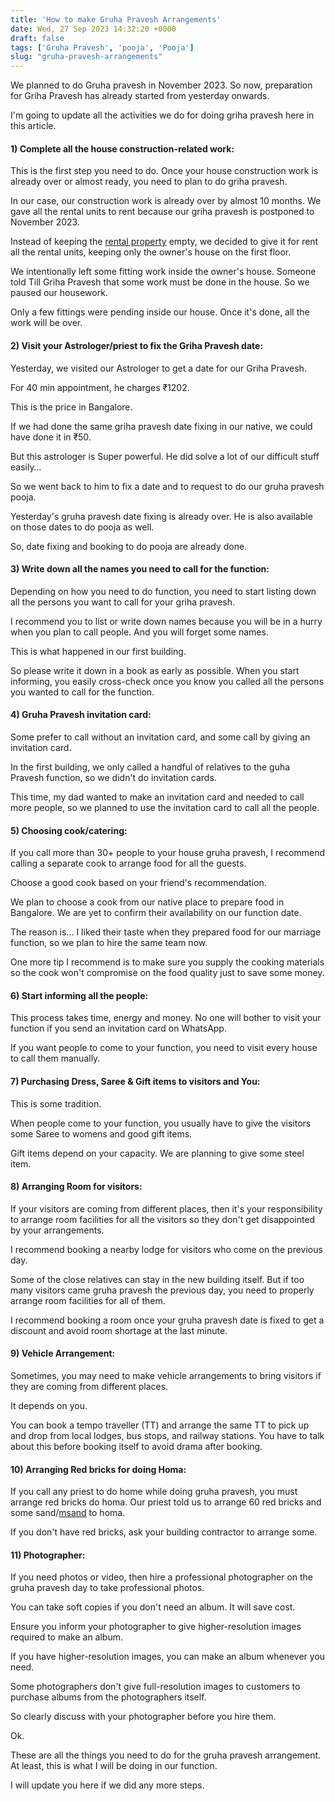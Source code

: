 ```yaml
---
title: 'How to make Gruha Pravesh Arrangements'
date: Wed, 27 Sep 2023 14:32:20 +0000
draft: false
tags: ['Gruha Pravesh', 'pooja', 'Pooja']
slug: "gruha-pravesh-arrangements"
---
```


We planned to do Gruha pravesh in November 2023. So now, preparation for Griha Pravesh has already started from yesterday onwards.

I'm going to update all the activities we do for doing griha pravesh here in this article.

#### **1) Complete all the house construction-related work:**

This is the first step you need to do. Once your house construction work is already over or almost ready, you need to plan to do griha pravesh.

In our case, our construction work is already over by almost 10 months. We gave all the rental units to rent because our griha pravesh is postponed to November 2023.

Instead of keeping the [rental property](https://indianlandlord.com/) empty, we decided to give it for rent all the rental units, keeping only the owner's house on the first floor.

We intentionally left some fitting work inside the owner's house. Someone told Till Griha Pravesh that some work must be done in the house. So we paused our housework.

Only a few fittings were pending inside our house. Once it's done, all the work will be over.

#### **2) Visit your Astrologer/priest to fix the Griha Pravesh date:**

Yesterday, we visited our Astrologer to get a date for our Griha Pravesh.

For 40 min appointment, he charges ₹1202.

This is the price in Bangalore.

If we had done the same griha pravesh date fixing in our native, we could have done it in ₹50.

But this astrologer is Super powerful. He did solve a lot of our difficult stuff easily…

So we went back to him to fix a date and to request to do our gruha pravesh pooja.

Yesterday's gruha pravesh date fixing is already over. He is also available on those dates to do pooja as well.

So, date fixing and booking to do pooja are already done.

#### **3) Write down all the names you need to call for the function:**

Depending on how you need to do function, you need to start listing down all the persons you want to call for your griha pravesh.

I recommend you to list or write down names because you will be in a hurry when you plan to call people. And you will forget some names.

This is what happened in our first building.

So please write it down in a book as early as possible. When you start informing, you easily cross-check once you know you called all the persons you wanted to call for the function.

#### **4) Gruha Pravesh invitation card:**

Some prefer to call without an invitation card, and some call by giving an invitation card.

In the first building, we only called a handful of relatives to the guha Pravesh function, so we didn't do invitation cards.

This time, my dad wanted to make an invitation card and needed to call more people, so we planned to use the invitation card to call all the people.

#### **5) Choosing cook/catering:**

If you call more than 30+ people to your house gruha pravesh, I recommend calling a separate cook to arrange food for all the guests.

Choose a good cook based on your friend's recommendation.

We plan to choose a cook from our native place to prepare food in Bangalore. We are yet to confirm their availability on our function date.

The reason is… I liked their taste when they prepared food for our marriage function, so we plan to hire the same team now.

One more tip I recommend is to make sure you supply the cooking materials so the cook won't compromise on the food quality just to save some money.

#### **6) Start informing all the people:**

This process takes time, energy and money. No one will bother to visit your function if you send an invitation card on WhatsApp.

If you want people to come to your function, you need to visit every house to call them manually.

#### **7) Purchasing Dress, Saree & Gift items to visitors and You:**

This is some tradition.

When people come to your function, you usually have to give the visitors some Saree to womens and good gift items.

Gift items depend on your capacity. We are planning to give some steel item.

#### **8) Arranging Room for visitors:**

If your visitors are coming from different places, then it's your responsibility to arrange room facilities for all the visitors so they don't get disappointed by your arrangements.

I recommend booking a nearby lodge for visitors who come on the previous day.

Some of the close relatives can stay in the new building itself. But if too many visitors came gruha pravesh the previous day, you need to properly arrange room facilities for all of them.

I recommend booking a room once your gruha pravesh date is fixed to get a discount and avoid room shortage at the last minute.

#### **9) Vehicle Arrangement:**

Sometimes, you may need to make vehicle arrangements to bring visitors if they are coming from different places.

It depends on you.

You can book a tempo traveller (TT) and arrange the same TT to pick up and drop from local lodges, bus stops, and railway stations. You have to talk about this before booking itself to avoid drama after booking.

#### **10) Arranging Red bricks for doing Homa:**

If you call any priest to do home while doing gruha pravesh, you must arrange red bricks do homa. Our priest told us to arrange 60 red bricks and some sand/[msand](https://houseconstructionguide.com/buying-msand-jelly-like-a-pro/) to homa.

If you don't have red bricks, ask your building contractor to arrange some.

#### **11) Photographer:**

If you need photos or video, then hire a professional photographer on the gruha pravesh day to take professional photos.

You can take soft copies if you don't need an album. It will save cost.

Ensure you inform your photographer to give higher-resolution images required to make an album.

If you have higher-resolution images, you can make an album whenever you need.

Some photographers don't give full-resolution images to customers to purchase albums from the photographers itself.

So clearly discuss with your photographer before you hire them.

Ok.

These are all the things you need to do for the gruha pravesh arrangement. At least, this is what I will be doing in our function.

I will update you here if we did any more steps.